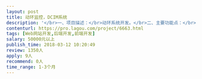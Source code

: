 ```yaml
---                
layout: post       
title: 动环监控，DCIM系统           
description: '</br>一、项目描述：</br>动环系统开发。</br>二、主要功能点：</br></br>动环系统主要包括：设备信息采集、数据汇总、数据展示，资产信息的录入、管理。</br>三、可参考产品：</br></br>http://demo.gd3n.com/</br>四、人员要求：</br></br>1、动环系统开发经验；</br>2、良好的沟通能力和契约精神。</br>'     
contenturl: https://pro.lagou.com/project/6663.html      
tags: [Web网站开发,后端开发,前端开发]            
salary: 50000元以上          
publish_time: 2018-03-12 10:20:49         
review: 1350人                   
apply: 9人                   
recommend: 0人                   
time_range: 1-3个月              
---                 
```

